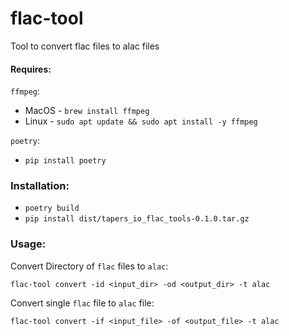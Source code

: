 # flac-tool

Tool to convert flac files to alac files

#### Requires:

`ffmpeg`:
- MacOS - `brew install ffmpeg`
- Linux - `sudo apt update && sudo apt install -y ffmpeg`

`poetry`:
- `pip install poetry`

### Installation:
- `poetry build`
- `pip install dist/tapers_io_flac_tools-0.1.0.tar.gz`



### Usage:

Convert Directory of `flac` files to `alac`:
```
flac-tool convert -id <input_dir> -od <output_dir> -t alac
```

Convert single `flac` file to `alac` file:
```
flac-tool convert -if <input_file> -of <output_file> -t alac
```
